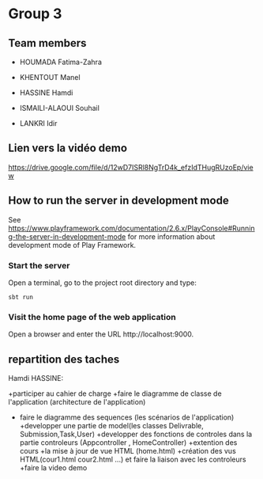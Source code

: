 # Group 3

## Team members

* HOUMADA Fatima-Zahra

* KHENTOUT Manel

* HASSINE Hamdi

* ISMAILI-ALAOUI Souhail

* LANKRI Idir


## Lien vers la vidéo demo
https://drive.google.com/file/d/12wD7ISRl8NgTrD4k_efzIdTHugRUzoEp/view


## How to run the server in development mode

See
https://www.playframework.com/documentation/2.6.x/PlayConsole#Running-the-server-in-development-mode
for more information about development mode of Play Framework.

### Start the server

Open a terminal, go to the project root directory and type:

```shell
sbt run
```

### Visit the home page of the web application

Open a browser and enter the URL http://localhost:9000.


## repartition des taches 

Hamdi HASSINE:

+participer au cahier de charge
+faire le diagramme de classe de l'application (architecture de l'application)
+ faire le diagramme des sequences (les scénarios de l'application)
+developper une partie de model(les classes Delivrable, Submission,Task,User)
+developper des fonctions de controles dans la partie controleurs (Appcontroller , HomeController)
+extention des cours
+la mise à jour de vue HTML (home.html)
+création des vus HTML(cour1.html cour2.html ...) et faire la liaison avec les controleurs
+faire la video demo
 








